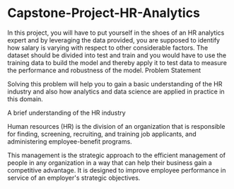 # Capstone-Project-HR-Analytics
In this project, you will have to put yourself in the shoes of an HR analytics expert and by leveraging the data provided, you are supposed to identify how salary is varying with respect to other considerable factors.  The dataset should be divided into test and train and you would have to use the training data to build the model and thereby apply it to test data to measure the performance and robustness of the model.
Problem Statement

Solving this problem will help you to gain a basic understanding of the HR industry and also how analytics and data science are applied in practice in this domain.

A brief understanding of the HR industry

Human resources (HR) is the division of an organization that is responsible for finding, screening, recruiting, and training job applicants, and administering employee-benefit programs.

This management is the strategic approach to the efficient management of people in any organization in a way that can help their business gain a competitive advantage. It is designed to improve employee performance in service of an employer's strategic objectives.

